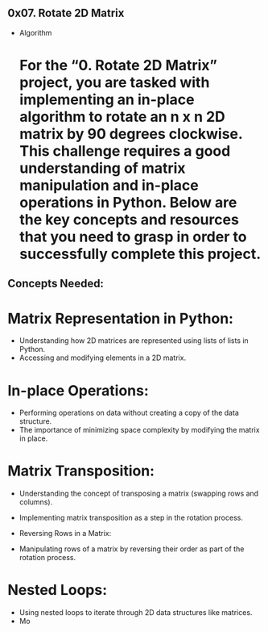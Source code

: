 ## 0x07. Rotate 2D Matrix
* Algorithm

  # For the “0. Rotate 2D Matrix” project, you are tasked with implementing an in-place algorithm to rotate an n x n 2D matrix by 90 degrees clockwise. This challenge requires a good understanding of matrix manipulation and in-place operations in Python. Below are the key concepts and resources that you need to grasp in order to successfully complete this project.

## Concepts Needed:
# Matrix Representation in Python:

* Understanding how 2D matrices are represented using lists of lists in Python.
* Accessing and modifying elements in a 2D matrix.
# In-place Operations:

* Performing operations on data without creating a copy of the data structure.
* The importance of minimizing space complexity by modifying the matrix in place.
# Matrix Transposition:

* Understanding the concept of transposing a matrix (swapping rows and columns).
* Implementing matrix transposition as a step in the rotation process.
* Reversing Rows in a Matrix:

* Manipulating rows of a matrix by reversing their order as part of the rotation process.
# Nested Loops:

* Using nested loops to iterate through 2D data structures like matrices.
* Mo